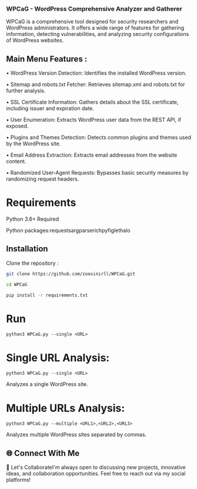 ### WPCaG - WordPress Comprehensive Analyzer and Gatherer

WPCaG is a comprehensive tool designed for security researchers and WordPress administrators. It offers a wide range of features for gathering information, detecting vulnerabilities, and analyzing security configurations of WordPress websites.

## Main Menu Features :

• WordPress Version Detection: Identifies the installed WordPress version.

• Sitemap and robots.txt Fetcher: Retrieves sitemap.xml and robots.txt for further analysis.

• SSL Certificate Information: Gathers details about the SSL certificate, including issuer and expiration date.

• User Enumeration: Extracts WordPress user data from the REST API, if exposed.

• Plugins and Themes Detection: Detects common plugins and themes used by the WordPress site.

• Email Address Extraction: Extracts email addresses from the website content.

• Randomized User-Agent Requests: Bypasses basic security measures by randomizing request headers.

# Requirements

Python 3.6+ Required 

Python packages:requestsargparserichpyfiglethalo

## Installation

Clone the repository :

```bash
git clone https://github.com/zooxinirll/WPCaG.git
```

```bash
cd WPCaG
```
```bash
pip install -r requirements.txt
```


# Run
```
python3 WPCaG.py --single <URL>
```
# Single URL Analysis:
```
python3 WPCaG.py --single <URL> 
```
Analyzes a single WordPress site.

# Multiple URLs Analysis:
```
python3 WPCaG.py --multiple <URL1>,<URL2>,<URL3> 
```
Analyzes multiple WordPress sites separated by commas.



## 🌐 Connect With Me

🧠 Let's CollaborateI'm always open to discussing new projects, innovative ideas, and collaboration opportunities. Feel free to reach out via my social platforms!
